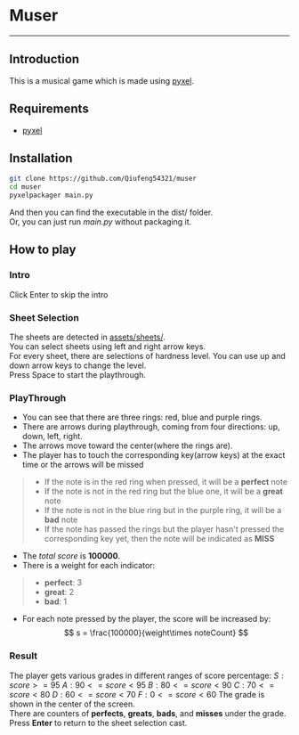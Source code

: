 # Muser
------
## Introduction
This is a musical game which is made using [pyxel](https://github.com/kitao/pyxel).

## Requirements
+ [pyxel](https://github.com/kitao/pyxel)

## Installation
```bash
git clone https://github.com/Qiufeng54321/muser
cd muser
pyxelpackager main.py
```
And then you can find the executable in the dist/ folder.  
Or, you can just run *main.py* without packaging it.

## How to play
### Intro
Click Enter to skip the intro
### Sheet Selection
The sheets are detected in [assets/sheets/](assets/sheets/).  
You can select sheets using left and right arrow keys.  
For every sheet, there are selections of hardness level. You can use up and down arrow keys to change the level.  
Press Space to start the playthrough.
### PlayThrough
+ You can see that there are three rings: red, blue and purple rings.  
+ There are arrows during playthrough, coming from four directions: up, down, left, right.  
+ The arrows move toward the center(where the rings are).  
+ The player has to touch the corresponding key(arrow keys) at the exact time or the arrows will be missed
> + If the note is in the red ring when pressed, it will be a **perfect** note
> + If the note is not in the red ring but the blue one, it will be a **great** note
> + If the note is not in the blue ring but in the purple ring, it will be a **bad** note
> + If the note has passed the rings but the player hasn't pressed the corresponding key yet, then the note will be indicated as **MISS**
+ The *total score* is **100000**.
+ There is a weight for each indicator: 
> + **perfect**: 3
> + **great**: 2
> + **bad**: 1
+ For each note pressed by the player, the score will be increased by:
  $$
  s = \frac{100000}{weight\times noteCount}
  $$
### Result
The player gets various grades in different ranges of score percentage:
$S: score >= 95$
$A: 90 <= score < 95$
$B: 80 <= score < 90$
$C: 70 <= score < 80$
$D: 60 <= score < 70$
$F: 0 <= score < 60$
The grade is shown in the center of the screen.  
There are counters of **perfects**, **greats**, **bads**, and **misses** under the grade.  
Press **Enter** to return to the sheet selection cast.
